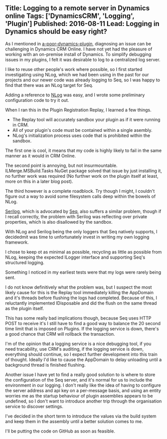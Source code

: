 Title: Logging to a remote server in Dynamics online
Tags: ['DynamicsCRM', 'Logging', 'Plugin']
Published: 2016-08-11
Lead: Logging in Dynamics should be easy right?
---

As I mentioned in [a-poor-dynamics-plugin](/Posts/a-poor-dynamics-plugin), diagnosing an issue can be challenging in Dynamics CRM Online. I have
not yet had the pleasure of working with an on-premise install of Dynamics. To simplify debugging issues in my
plugins, I felt it was desirable to log to a centralized log server.

I like to reuse other people's work where possible, so I first started investigating using NLog, which we had been 
using in the past for our projects and our newer code was already logging to Seq, so I was happy to find that there
was an NLog target for Seq.

Adding a reference to [NLog](http://nlog-project.org) was easy, and I wrote some preliminary configuration code to try it out.

When I ran this in the Plugin Registration Replay, I learned a few things.
* The Replay tool will accurately sandbox your plugin as if it were running in CRM.
* All of your plugin's code must be contained within a single asembly.
* NLog's initialization process uses code that is prohibited within the sandbox.

The first one is cool, it means that my code is highly likely to fail in the same manner as it would in CRM Online.

The second point is annoying, but not insurmountable. ILMerge.MSBuild.Tasks NuGet package solved that issue by just 
installing it, no further work was required (No furthwr work on the plugin itself at least, more on this in a later blog post).

The third however is a complete roadblock. Try though I might, I couldn't figure out a way to avoid some filesystem 
calls deep within the bowels of NLog.

[Serilog](https://serilog.net/), which is advocated by [Seq](https://getseq.net/), also suffers a similar problem, though if I recall correctly, the problem with 
Serilog was reflecting over private properties, which is also disallowed by the sandbox.

With NLog and Serilog being the only loggers that Seq natively supports, I decidedmit was time to unfortunately invest
in writing my own logging framework.

I chose to keep ot as minimal as possible, recycling as little as possible from NLog, keeping the expected ILogger 
interface and supporting Seq's structured logging.

Something I noticed in my earliest tests were that my logs were rarely being sent.

I do not know definitively what the problem was, but I suspect the most likely cause for this is the Replay tool 
immediately killing the AppDomain and it's threads before flushing the logs had completed. Because of this, I 
reluctantly implemented IDisposable and did the flush on the same thread as the plugin itself.

This has some really bad implications though, because Seq uses HTTP POST to receive it's I still have to find a good way 
to balance the 20 second time limit that is imposed on Plugins. If the logging service is down, there's a good chance
that CRM will rollback the transaction.

I'm of the opinion that a logging service is a nice debugging tool, if you need tracability, use CRM's auditing, if the
logging service is down, everything should continue, so I expect further development into this train of thought. 
Ideally I'd like to cause the AppDomain to delay unloading until a background thread is finished flushing.

Another issue I have yet to find a really good solution to is where to store the configuration of the Seq server, and
it's normal for us to include the environment in our logging. I don't really like the idea of having to configure the
server address and api key on a per-message basis, and using an entity worries me as the startup behaviour of plugin 
assemblies appears to be undefined, so I don't want to introduce another trip through the organisation service to discover
settings.

I've decided in the short term to introduce the values via the build system and keep them in the assembly until a better
solution comes to me.

I'll be putting the code on GitHub as soon as feasible.